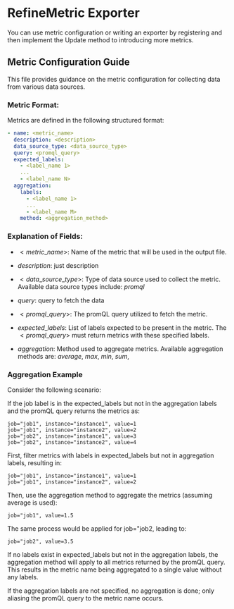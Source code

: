 # RefineMetric Exporter

You can use metric configuration or writing an exporter by registering and then implement the Update method to introducing more metrics.

## Metric Configuration Guide
This file provides guidance on the metric configuration for collecting data from various data sources.

### Metric Format:
Metrics are defined in the following structured format:
```yaml
- name: <metric_name>
  description: <description>
  data_source_type: <data_source_type>
  query: <promql_query>
  expected_labels:
    - <label_name 1>
    ...
    - <label_name N>
  aggregation:
    labels:
      - <label_name 1>
      ...
      - <label_name M>
    method: <aggregation_method>
```

### Explanation of Fields:
- $<metric\_name>$: Name of the metric that will be used in the output file.

- $description$: just description

- $<data\_source\_type>$: Type of data source used to collect the metric. Available data source types include: $promql$

- $query$: query to fetch the data

- $<promql\_query>$: The promQL query utilized to fetch the metric.


- $expected\_labels$: List of labels expected to be present in the metric. The $<promql\_query>$ must return metrics with these specified labels.

- $aggregation$: Method used to aggregate metrics. Available aggregation methods are:
    $average$,
    $max$,
    $min$,
    $sum$,

### Aggregation Example

Consider the following scenario:

If the job label is in the expected_labels but not in the aggregation labels and the promQL query returns the metrics as:

    job="job1", instance="instance1", value=1
    job="job1", instance="instance2", value=2
    job="job2", instance="instance1", value=3
    job="job2", instance="instance2", value=4
First, filter metrics with labels in expected_labels but not in aggregation labels, resulting in:

    job="job1", instance="instance1", value=1
    job="job1", instance="instance2", value=2
Then, use the aggregation method to aggregate the metrics (assuming average is used):

    job="job1", value=1.5
The same process would be applied for job="job2, leading to:

    job="job2", value=3.5
If no labels exist in expected_labels but not in the aggregation labels, the aggregation method will apply to all metrics returned by the promQL query. This results in the metric name being aggregated to a single value without any labels. 

If the aggregation labels are not specified, no aggregation is done; only aliasing the promQL query to the metric name occurs.

